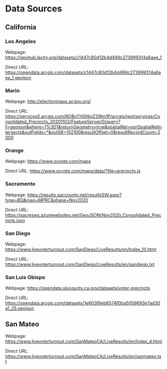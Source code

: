 # Data Sources

## California

### Los Angeles

Webpage: https://geohub.lacity.org/datasets/c1447c80d12b4d499c273999314a6aee_1

Direct URL: https://opendata.arcgis.com/datasets/c1447c80d12b4d499c273999314a6aee_1.geojson

### Marin

Webpage: http://electionmaps.acgov.org/

Direct URL: https://services5.arcgis.com/ROBnTHSNjoZ2Wm1P/arcgis/rest/services/Consolidated_Precincts_20201103/FeatureServer/0/query?f=geojson&where=1%3D1&returnGeometry=true&spatialRel=esriSpatialRelIntersects&outFields=*&outSR=102100&resultOffset=0&resultRecordCount=2000

### Orange

Webpage: https://www.ocvote.com/maps

Direct URL: https://www.ocvote.com/maps/data/?file=precincts.js

### Sacramento

Webpage: https://results.saccounty.net/resultsSW.aspx?type=BQ&map=MPRC&shape=Nov2020

Direct URL: https://sacresws.azurewebsites.net/GeoJSON/Nov2020_Consolidated_Precincts.json

### San Diego

Webpage: https://www.livevoterturnout.com/SanDiego/LiveResults/en/Index_10.html

Direct URL: https://www.livevoterturnout.com/SanDiego/LiveResults/en/sandiego.txt

### San Luis Obispo

Webpage: https://opendata.slocounty.ca.gov/datasets/voter-precincts

Direct URL: https://opendata.arcgis.com/datasets/1e603f8eb6574f0ba5059693e7ad30a1_25.geojson

## San Mateo

Webpage: https://www.livevoterturnout.com/SanMateoCA/LiveResults/en/Index_4.html

Direct URL: https://www.livevoterturnout.com/SanMateoCA/LiveResults/en/sanmateo.txt
